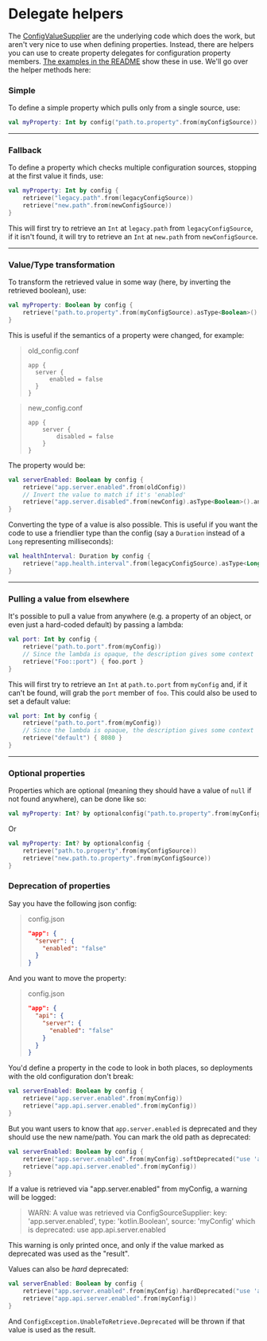 ﻿# Delegate helpers
The [ConfigValueSupplier](SupplierTypes.md) are the underlying code which does the work, but aren't very nice to use when defining properties.  Instead, there are helpers you can use to create property delegates for configuration property members.  [The examples in the README](../README.md#example-config-properties) show these in use.  We'll go over the helper methods here:

### Simple
To define a simple property which pulls only from a single source, use:
```kotlin
val myProperty: Int by config("path.to.property".from(myConfigSource))
```
---
### Fallback
To define a property which checks multiple configuration sources, stopping at the first value it finds, use:
```kotlin
val myProperty: Int by config {
    retrieve("legacy.path".from(legacyConfigSource))
    retrieve("new.path".from(newConfigSource))
}
```
This will first try to retrieve an `Int` at `legacy.path` from `legacyConfigSource`, if it isn't found, it will try to retrieve an `Int` at `new.path` from `newConfigSource`.

---
### Value/Type transformation
To transform the retrieved value in some way (here, by inverting the retrieved boolean), use:
```kotlin
val myProperty: Boolean by config {
    retrieve("path.to.property".from(myConfigSource).asType<Boolean>().andTransformBy { !it })
}
```
This is useful if the semantics of a property were changed, for example:
> old_config.conf
> ```hocon
>app {
>   server {
>       enabled = false
>   }
>}
>```

> new_config.conf
> ```hocon
> app {
>     server {
>         disabled = false
>     }
> }
> ```
The property would be:
```kotlin
val serverEnabled: Boolean by config {
    retrieve("app.server.enabled".from(oldConfig))
    // Invert the value to match if it's 'enabled'
    retrieve("app.server.disabled".from(newConfig).asType<Boolean>().andTransformBy { !it })
}
```
Converting the type of a value is also possible.  This is useful if you want the code to use a friendlier type than the config (say a `Duration` instead of a `Long` representing milliseconds):
```kotlin
val healthInterval: Duration by config {
    retrieve("app.health.interval".from(legacyConfigSource).asType<Long>().andConvertBy(Duration::ofMillis)
}
```
---
### Pulling a value from elsewhere
It's possible to pull a value from anywhere (e.g. a property of an object, or even just a hard-coded default) by passing a lambda:
```kotlin
val port: Int by config {
    retrieve("path.to.port".from(myConfig))
    // Since the lambda is opaque, the description gives some context
    retrieve("Foo::port") { foo.port }
}
```
This will first try to retrieve an `Int` at `path.to.port` from `myConfig` and, if it can't be found, will grab the `port` member of `foo`.  This could also be used to set a default value:

```kotlin
val port: Int by config {
    retrieve("path.to.port".from(myConfig))
    // Since the lambda is opaque, the description gives some context
    retrieve("default") { 8080 }
}
```

---
### Optional properties
Properties which are optional (meaning they should have a value of `null` if not found anywhere), can be done like so:
```kotlin
val myProperty: Int? by optionalconfig("path.to.property".from(myConfigSource))
```
Or
```kotlin
val myProperty: Int? by optionalconfig {
    retrieve("path.to.property".from(myConfigSource))
    retrieve("new.path.to.property".from(myConfigSource))
}
```


### Deprecation of properties
Say you have the following json config:

> config.json
> ```json
>"app": {
>   "server": {
>     "enabled": "false"
>   }
>}
>```

And you want to move the property:
> config.json
> ```json
>"app": {
>   "api": {
>     "server": {
>       "enabled": "false"
>     }
>   }
> }
>```

You'd define a property in the code to look in both places, so deployments with the old configuration don't break:
```kotlin
val serverEnabled: Boolean by config {
    retrieve("app.server.enabled".from(myConfig))
    retrieve("app.api.server.enabled".from(myConfig))
}
```
But you want users to know that `app.server.enabled` is deprecated and they should use the new name/path.  You can mark the old path as deprecated:
```kotlin
val serverEnabled: Boolean by config {
    retrieve("app.server.enabled".from(myConfig).softDeprecated("use 'app.api.server.enabled'")
    retrieve("app.api.server.enabled".from(myConfig))
}
```
If a value is retrieved via "app.server.enabled" from myConfig, a warning will be logged:

> WARN: A value was retrieved via ConfigSourceSupplier: key: 'app.server.enabled', type: 'kotlin.Boolean', source: 'myConfig' which is deprecated: use app.api.server.enabled

This warning is only printed once, and only if the value marked as deprecated was used as the "result".

Values can also be _hard_ deprecated:
```kotlin
val serverEnabled: Boolean by config {
    retrieve("app.server.enabled".from(myConfig).hardDeprecated("use 'app.api.server.enabled'")
    retrieve("app.api.server.enabled".from(myConfig))
}
```
And `ConfigException.UnableToRetrieve.Deprecated` will be thrown if that value is used as the result.

